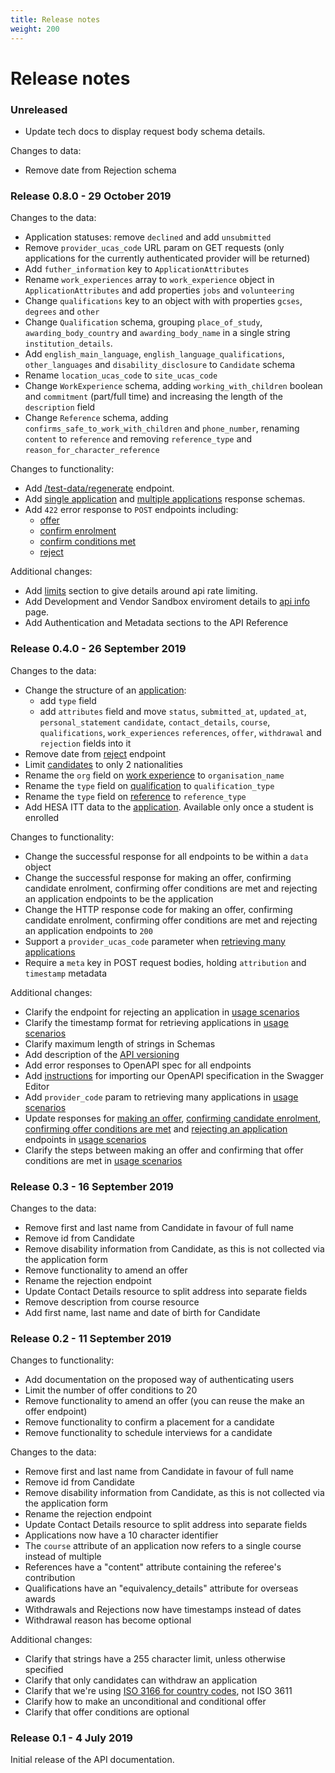 ```yaml
---
title: Release notes
weight: 200
---
```


# Release notes

### Unreleased

- Update tech docs to display request body schema details.

Changes to data:
- Remove date from Rejection schema

### Release 0.8.0 - 29 October 2019

Changes to the data:

- Application statuses: remove `declined` and add `unsubmitted`
- Remove `provider_ucas_code` URL param on GET requests (only applications for
  the currently authenticated provider will be returned)
- Add `futher_information` key to `ApplicationAttributes`
- Rename `work_experiences` array to `work_experience` object in
  `ApplicationAttributes` and add properties `jobs` and `volunteering`
- Change `qualifications` key to an object with with properties `gcses`,
  `degrees` and `other`
- Change `Qualification` schema, grouping `place_of_study`,
  `awarding_body_country` and `awarding_body_name` in a single string
  `institution_details`.
- Add `english_main_language`, `english_language_qualifications`,
  `other_languages` and `disability_disclosure` to `Candidate` schema
- Rename `location_ucas_code` to `site_ucas_code`
- Change `WorkExperience` schema, adding `working_with_children` boolean and
  `commitment` (part/full time) and increasing the length of the `description`
  field
- Change `Reference` schema, adding `confirms_safe_to_work_with_children` and
  `phone_number`, renaming `content` to `reference` and removing
  `reference_type` and `reason_for_character_reference`

Changes to functionality:

- Add [/test-data/regenerate](/reference/#post-test-data-regenerate) endpoint.
- Add [single application](/reference/#singleapplicationresponse) and [multiple
  applications](/reference/#multipleapplicationsresponse) response schemas.
- Add `422` error response to `POST` endpoints including:
    - [offer](/reference/#post-applications-application-id-offer)
    - [confirm enrolment](/reference/#post-applications-application-id-confirm-enrolment)
    - [confirm conditions met](/reference/#post-applications-application-id-confirm-conditions-met)
    - [reject](/reference/#post-applications-application-id-reject)

Additional changes:

- Add [limits](/reference/#rate-limits) section to give details around api rate limiting.
- Add Development and Vendor Sandbox enviroment details to [api info](/reference/#api-info) page.
- Add Authentication and Metadata sections to the API Reference

### Release 0.4.0 - 26 September 2019

Changes to the data:

- Change the structure of an [application](/reference#get-applications):
  - add `type` field
  - add `attributes` field and move `status`, `submitted_at`, `updated_at`, `personal_statement`
    `candidate`, `contact_details`, `course`, `qualifications`, `work_experiences`
    `references`, `offer`, `withdrawal` and `rejection` fields into it
- Remove date from [reject](/reference/#post-applications-application-id-reject) endpoint
- Limit [candidates](/reference/#candidate) to only 2 nationalities
- Rename the `org` field on [work experience](/reference/#workexperience) to `organisation_name`
- Rename the `type` field on [qualification](/reference/#qualification) to `qualification_type`
- Rename the `type` field on [reference](/reference/#reference) to `reference_type`
- Add HESA ITT data to the [application](/reference#get-applications). Available only once a student is enrolled

Changes to functionality:

- Change the successful response for all endpoints to be within a `data` object
- Change the successful response for making an offer, confirming candidate
  enrolment, confirming offer conditions are met and rejecting an application
  endpoints to be the application
- Change the HTTP response code for making an offer, confirming candidate enrolment,
  confirming offer conditions are met and rejecting an application endpoints to `200`
- Support a `provider_ucas_code` parameter when [retrieving many applications](/retrieve-many-applications)
- Require a `meta` key in POST request bodies, holding `attribution` and `timestamp` metadata

Additional changes:

- Clarify the endpoint for rejecting an application in [usage scenarios](/usage-scenarios)
- Clarify the timestamp format for retrieving applications in [usage scenarios](/usage-scenarios)
- Clarify maximum length of strings in Schemas
- Add description of the [API versioning](/#versioning)
- Add error responses to OpenAPI spec for all endpoints
- Add [instructions](/reference/#use-the-swagger-editor) for importing our OpenAPI specification in the Swagger Editor
- Add `provider_code` param to retrieving many applications in [usage scenarios](/usage-scenarios)
- Update responses for [making an offer](/reference/#post-applications-application-id-offer),
  [confirming candidate enrolment](/reference/#post-applications-application-id-confirm-enrolment),
  [confirming offer conditions are met](/reference/#post-applications-application-id-confirm-conditions-met)
  and [rejecting an application](/reference/#post-applications-application-id-reject) endpoints in [usage scenarios](/usage-scenarios)
- Clarify the steps between making an offer and confirming that offer conditions are met in [usage scenarios](/usage-scenarios)

### Release 0.3 - 16 September 2019

Changes to the data:

- Remove first and last name from Candidate in favour of full name
- Remove id from Candidate
- Remove disability information from Candidate, as this is not collected via the application form
- Remove functionality to amend an offer
- Rename the rejection endpoint
- Update Contact Details resource to split address into separate fields
- Remove description from course resource
- Add first name, last name and date of birth for Candidate

### Release 0.2 - 11 September 2019

Changes to functionality:

- Add documentation on the proposed way of authenticating users
- Limit the number of offer conditions to 20
- Remove functionality to amend an offer (you can reuse the make an offer endpoint)
- Remove functionality to confirm a placement for a candidate
- Remove functionality to schedule interviews for a candidate

Changes to the data:

- Remove first and last name from Candidate in favour of full name
- Remove id from Candidate
- Remove disability information from Candidate, as this is not collected via the application form
- Rename the rejection endpoint
- Update Contact Details resource to split address into separate fields
- Applications now have a 10 character identifier
- The `course` attribute of an application now refers to a single course instead of multiple
- References have a "content" attribute containing the referee's contribution
- Qualifications have an "equivalency_details" attribute for overseas awards
- Withdrawals and Rejections now have timestamps instead of dates
- Withdrawal reason has become optional

Additional changes:

- Clarify that strings have a 255 character limit, unless otherwise specified
- Clarify that only candidates can withdraw an application
- Clarify that we're using [ISO 3166 for country codes](/#codes-and-reference-data), not ISO 3611
- Clarify how to make an unconditional and conditional offer
- Clarify that offer conditions are optional

### Release 0.1 - 4 July 2019

Initial release of the API documentation.

